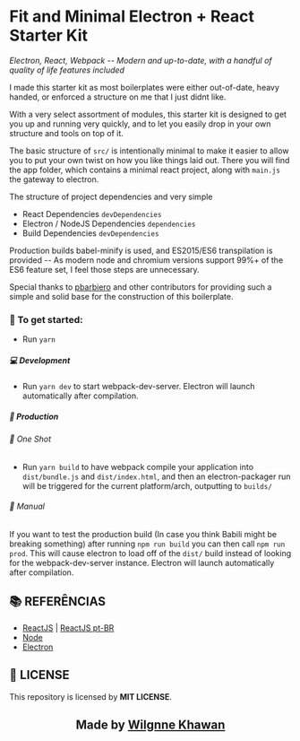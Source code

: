 
# Fit and Minimal Electron + React Starter Kit
_Electron, React, Webpack -- Modern and up-to-date, with a handful of quality of life features included_

I made this starter kit as most boilerplates were either out-of-date, heavy handed, or enforced a structure on me that I just didnt like.

With a very select assortment of modules, this starter kit is designed to get you up and running very quickly, and to let you easily drop in your own structure and tools on top of it.

The basic structure of `src/` is intentionally minimal to make it easier to allow you to put your own twist on how you like things laid out. There you will find the app folder, which contains a minimal react project, along with `main.js` the gateway to electron.

The structure of project dependencies and very simple
* React Dependencies `devDependencies`
* Electron / NodeJS Dependencies `dependencies`
* Build Dependencies `devDependencies`

Production builds babel-minify is used, and ES2015/ES6 transpilation is provided -- As modern node and chromium versions support 99%+ of the ES6 feature set, I feel those steps are unnecessary.

Special thanks to [pbarbiero](https://github.com/pbarbiero) and other contributors for providing such a simple and solid base for the construction of this boilerplate.

### :dart: To get started:
* Run `yarn`

##### :computer: Development
* Run `yarn dev` to start webpack-dev-server. Electron will launch automatically after compilation.

##### :hammer: Production

###### :tada: One Shot
* Run `yarn build` to have webpack compile your application into `dist/bundle.js` and `dist/index.html`, and then an electron-packager run will be triggered for the current platform/arch, outputting to `builds/`

###### :scroll: Manual

If you want to test the production build (In case you think Babili might be breaking something) after running `npm run build` you can then call `npm run prod`. This will cause electron to load off of the `dist/` build instead of looking for the webpack-dev-server instance. Electron will launch automatically after compilation.

## **:books: REFERÊNCIAS**

- [ReactJS](https://reactjs.org/docs/getting-started.html) | [ReactJS pt-BR](https://pt-br.reactjs.org/docs/getting-started.html)
- [Node](https://nodejs.org/en/)
- [Electron](https://www.electronjs.org/)

## **:page_with_curl: LICENSE**

This repository is licensed by **MIT LICENSE**. 

<h2 align="center">Made by <a href="https://br.linkedin.com/in/wilgnne-khawan-barbosa-alencar-642747187">Wilgnne Khawan</a></h2>
